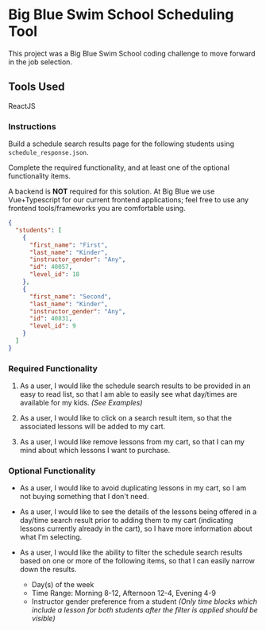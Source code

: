 # Big Blue Swim School Scheduling Tool

This project was a Big Blue Swim School coding challenge to move forward in the job selection.

## Tools Used

ReactJS

### Instructions

Build a schedule search results page for the following students using `schedule_response.json`.

Complete the required functionality, and at least one of the optional functionality items.

A backend is **NOT** required for this solution. At Big Blue we use Vue+Typescript for our current frontend applications; feel free to use any frontend tools/frameworks you are comfortable using.

```json
{
  "students": [
    {
      "first_name": "First",
      "last_name": "Kinder",
      "instructor_gender": "Any",
      "id": 40057,
      "level_id": 18
    },
    {
      "first_name": "Second",
      "last_name": "Kinder",
      "instructor_gender": "Any",
      "id": 40831,
      "level_id": 9
    }
  ]
}
```

### Required Functionality

1. As a user, I would like the schedule search results to be provided in an easy to read list, so that I am able to easily see what day/times are available for my kids. _(See Examples)_

1. As a user, I would like to click on a search result item, so that the associated lessons will be added to my cart.

1. As a user, I would like remove lessons from my cart, so that I can my mind about which lessons I want to purchase.

### Optional Functionality

- As a user, I would like to avoid duplicating lessons in my cart, so I am not buying something that I don't need.

- As a user, I would like to see the details of the lessons being offered in a day/time search result prior to adding them to my cart (indicating lessons currently already in the cart), so I have more information about what I'm selecting.

- As a user, I would like the ability to filter the schedule search results based on one or more of the following items, so that I can easily narrow down the results.
  - Day(s) of the week
  - Time Range: Morning 8-12, Afternoon 12-4, Evening 4-9
  - Instructor gender preference from a student _(Only time blocks which include a lesson for both students after the filter is applied should be visible)_